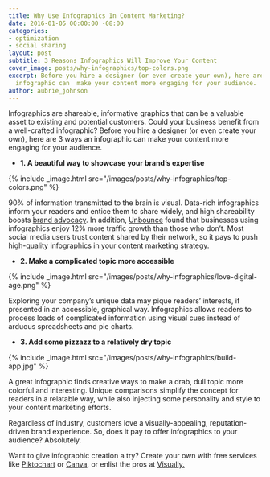 ```yaml
---
title: Why Use Infographics In Content Marketing?
date: 2016-01-05 00:00:00 -08:00
categories:
- optimization
- social sharing
layout: post
subtitle: 3 Reasons Infographics Will Improve Your Content
cover_image: posts/why-infographics/top-colors.png
excerpt: Before you hire a designer (or even create your own), here are 3 ways  an
  infographic can  make your content more engaging for your audience.
author: aubrie_johnson
---
```


Infographics are shareable, informative graphics that can be a valuable asset to existing and potential customers. Could your business benefit from a well-crafted infographic? Before you hire a designer (or even create your own), here are 3 ways  an infographic can  make your content more engaging for your audience.

* **1. A beautiful way to showcase your brand’s expertise**
	
{% include _image.html src="/images/posts/why-infographics/top-colors.png" %}
	
90% of information transmitted to the brain is visual. Data-rich infographics inform your readers and entice them to share widely, and high shareability boosts <a href='http://masterinbound.com/item/what-is-a-brand-advocate.html' target='_blank'>brand advocacy</a>. In addition, <a href='http://unbounce.com/content-marketing/why-do-infographics-make-great-marketing-tools/' target='_blank'>Unbounce</a> found that businesses using infographics enjoy 12% more traffic growth than those who don’t. Most social media users trust content shared by their network, so it pays to push high-quality infographics in your content marketing strategy.

* **2. Make a complicated topic more accessible**

{% include _image.html src="/images/posts/why-infographics/love-digital-age.png" %}

Exploring your company’s unique data may pique readers’ interests, if presented in an accessible, graphical way. Infographics allows readers to process loads of complicated information using visual cues instead of arduous spreadsheets and pie charts.

* **3. Add some pizzazz to a relatively dry topic**

{% include _image.html src="/images/posts/why-infographics/build-app.jpg" %}

A great infographic finds creative ways to make a drab, dull topic more colorful and interesting. Unique comparisons simplify the concept for readers in a relatable way, while also injecting some personality and style to your content marketing efforts.

Regardless of industry, customers love a visually-appealing, reputation-driven brand experience. So, does it pay to offer infographics to your audience? Absolutely.

Want to give infographic creation a try? Create your own with free services like <a href='http://www.piktochart.com' target='_blank'>Piktochart</a> or <a href='http://www.canva.com' target='_blank'>Canva</a>, or enlist the pros at <a href='http://www.visual.ly' target='_blank'>Visually.</a>